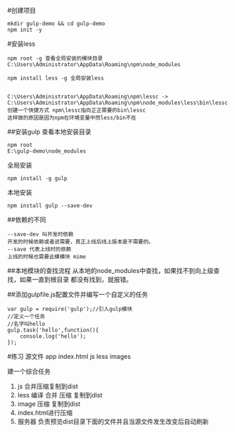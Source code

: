#创建项目
```
mkdir gulp-demo && cd gulp-demo
npm init -y
```
#安装less
```
npm root -g 查看全局安装的模块目录
C:\Users\Administrator\AppData\Roaming\npm\node_modules

npm install less -g 全局安装less


C:\Users\Administrator\AppData\Roaming\npm\lessc -> C:\Users\Administrator\AppData\Roaming\npm\node_modules\less\bin\lessc
创建一个快捷方式 npm\lessc指向正正需要的bin\lessc
这样做的原因是因为npm在环境变量中而less/bin不在
```

##安装gulp
查看本地安装目录
```
npm root
E:\gulp-demo\node_modules
```
全局安装
```
npm install -g gulp
```
本地安装
```
npm install gulp --save-dev

```

##依赖的不同
```
--save-dev 叫开发时依赖
开发的时候依赖或者说需要，真正上线后线上版本是不需要的。
--save 代表上线时的依赖
上线的时候也需要此模模块 mime
```

##本地模块的查找流程
从本地的node_modules中查找，如果找不到向上级查找，如果一直到根目录 都没有找到，就报错。

##添加gulpfile.js配置文件并编写一个自定义的任务

```
var gulp = require('gulp');//引入gulp模块
//定义一个任务
//名字叫hello
gulp.task('hello',function(){
    console.log('hello');
});
```

#练习 
源文件
app
  index.html
  js
  less
  images


建一个综合任务
1. js 合并压缩复制到dist
2. less 编译 合并 压缩 复制到dist
3. image 压缩 复制到dist
4. index.html进行压缩
5. 服务器 负责预览dist目录下面的文件并且当源文件发生改变后自动刷新

